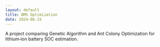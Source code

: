 ```yaml
---
layout: default
title: BMS Optimization
date: 2024-06-15
---
```


A project comparing Genetic Algorithm and Ant Colony Optimization for lithium‑ion battery SOC estimation.
